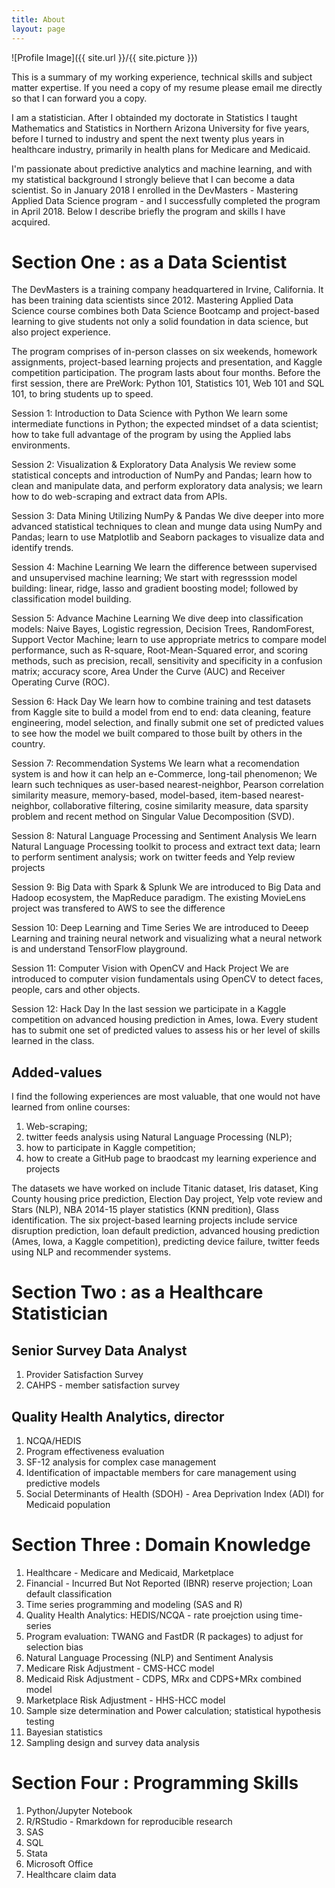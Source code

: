 ```yaml
---
title: About
layout: page
---
```

![Profile Image]({{ site.url }}/{{ site.picture }})

This is a summary of my working experience, technical skills and subject matter expertise.  If you need a copy of my resume please email me directly so that I can forward you a copy.

I am a statistician.  After I obtainded my doctorate in Statistics I taught Mathematics and Statistics in Northern Arizona University for five years, before I turned to industry and spent the next twenty plus years in healthcare industry, primarily in health plans for Medicare and Medicaid. 

I'm passionate about predictive analytics and machine learning, and with my statistical background I strongly believe that I can become a data scientist. So in January 2018 I enrolled in the DevMasters - Mastering Applied Data Science program - and I successfully completed the program in April 2018. Below I describe briefly the program and skills I have acquired.

# Section One : as a Data Scientist

The DevMasters is a training company headquartered in Irvine, California. It has been training data scientists since 2012. Mastering Applied Data Science course combines both Data Science Bootcamp and project-based learning to give students not only a solid foundation in data science, but also project experience. 

The program comprises of in-person classes on six weekends, homework assignments, project-based learning projects and presentation, and Kaggle competition participation. The program lasts about four months. Before the first session, there are PreWork: Python 101, Statistics 101, Web 101 and SQL 101, to bring students up to speed.

Session 1: Introduction to Data Science with Python
We learn some intermediate functions in Python; the expected mindset of a data scientist; how to take full advantage of the program by using the Applied labs environments.

Session 2: Visualization & Exploratory Data Analysis
We review some statistical concepts and introduction of NumPy and Pandas; learn how to clean and manipulate data, and perform exploratory data analysis; we learn how to do web-scraping and extract data from APIs.

Session 3: Data Mining Utilizing NumPy & Pandas
We dive deeper into more advanced statistical techniques to clean and munge data using NumPy and Pandas; learn to use Matplotlib and Seaborn packages to visualize data and identify trends.

Session 4: Machine Learning
We learn the difference between supervised and unsupervised machine learning; We start with regresssion model building: linear, ridge, lasso and gradient boosting model; followed by classification model building. 

Session 5: Advance Machine Learning
We dive deep into classification models: Naive Bayes, Logistic regression, Decision Trees, RandomForest, Support Vector Machine; learn to use appropriate metrics to compare model performance, such as R-square, Root-Mean-Squared error, and scoring methods, such as precision, recall, sensitivity and specificity in a confusion matrix; accuracy score, Area Under the Curve (AUC) and Receiver Operating Curve (ROC). 

Session 6:  Hack Day
We learn how to combine training and test datasets from Kaggle site to build a model from end to end: data cleaning, feature engineering, model selection, and finally submit one set of predicted values to see how the model we built compared to those built by others in the country. 

Session 7: Recommendation Systems
We learn what a recomendation system is and how it can help an e-Commerce, long-tail phenomenon; We learn such techniques as user-based nearest-neighbor, Pearson correlation similarity measure, memory-based, model-based, item-based nearest-neighbor, collaborative filtering, cosine similarity measure, data sparsity problem and recent method on Singular Value Decomposition (SVD). 

Session 8: Natural Language Processing and Sentiment Analysis
We learn Natural Language Processing toolkit to process and extract text data; learn to perform sentiment analysis; work on twitter feeds and Yelp review projects

Session 9: Big Data with Spark & Splunk
We are introduced to Big Data and Hadoop ecosystem, the MapReduce paradigm. The existing MovieLens project was transfered to AWS to see the difference

Session 10: Deep Learning and Time Series
We are introduced to Deeep Learning and training neural network and visualizing what a neural network is and understand TensorFlow playground.

Session 11: Computer Vision with OpenCV and Hack Project
We are introduced to computer vision fundamentals using OpenCV to detect faces, people, cars and other objects.

Session 12: Hack Day
In the last session we participate in a Kaggle competition on advanced housing prediction in Ames, Iowa. Every student has to submit one set of predicted values to assess his or her level of skills learned in the class.

## Added-values
I find the following experiences are most valuable, that one would not have learned from online courses:

1. Web-scraping; 
2. twitter feeds analysis using Natural Language Processing (NLP); 
3. how to participate in Kaggle competition; 
4. how to create a GitHub page to braodcast my learning experience and projects

The datasets we have worked on include Titanic dataset, Iris dataset, King County housing price prediction, Election Day project, Yelp vote review and Stars (NLP), NBA 2014-15 player statistics (KNN predition), Glass identification. The six project-based learning projects include service disruption prediction, loan default prediction, advanced housing prediction (Ames, Iowa, a Kaggle competition), predicting device failure, twitter feeds using NLP and recommender systems.   

# Section Two : as a Healthcare Statistician

## Senior Survey Data Analyst
1. Provider Satisfaction Survey
2. CAHPS - member satisfaction survey

## Quality Health Analytics, director
1. NCQA/HEDIS
2. Program effectiveness evaluation
3. SF-12 analysis for complex case management
4. Identification of impactable members for care management using predictive models
5. Social Determinants of Health (SDOH) - Area Deprivation Index (ADI) for Medicaid population

# Section Three : Domain Knowledge
1. Healthcare - Medicare and Medicaid, Marketplace 
2. Financial - Incurred But Not Reported (IBNR) reserve projection; Loan default classification
3. Time series programming and modeling (SAS and R)
4. Quality Health Analytics: HEDIS/NCQA - rate proejction using time-series
5. Program evaluation: TWANG and FastDR (R packages) to adjust for selection bias
6. Natural Language Processing (NLP) and Sentiment Analysis
7. Medicare Risk Adjustment - CMS-HCC model
8. Medicaid Risk Adjustment - CDPS, MRx and CDPS+MRx combined model
9. Marketplace Risk Adjustment - HHS-HCC model
10. Sample size determination and Power calculation; statistical hypothesis testing
11. Bayesian statistics
12. Sampling design and survey data analysis

# Section Four : Programming Skills
1. Python/Jupyter Notebook
2. R/RStudio - Rmarkdown for reproducible research
3. SAS
4. SQL 
5. Stata
6. Microsoft Office
7. Healthcare claim data
